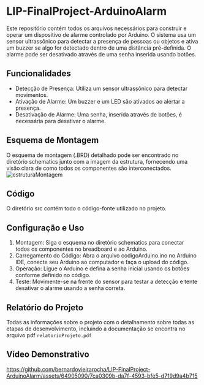 # LIP-FinalProject-ArduinoAlarm
Este repositório contém todos os arquivos necessários para construir e operar um dispositivo de alarme controlado por Arduino. O sistema usa um sensor ultrassônico para detectar a presença de pessoas ou objetos e ativa um buzzer se algo for detectado dentro de uma distância pré-definida. O alarme pode ser desativado através de uma senha inserida usando botões.
## Funcionalidades
* Detecção de Presença: Utiliza um sensor ultrassônico para detectar movimentos.
* Ativação de Alarme: Um buzzer e um LED são ativados ao alertar a presença.
* Desativação de Alarme: Uma senha, inserida através de botões, é necessária para desativar o alarme.
## Esquema de Montagem
O esquema de montagem (.BRD) detalhado pode ser encontrado no diretório schematics junto com a imagem da estrutura, fornecendo uma visão clara de como todos os componentes são interconectados.
![estruturaMontagem](https://github.com/bernardovieirarocha/LIP-FinalProject-ArduinoAlarm/assets/64905090/a425c1b7-a289-4de7-936a-970de135bf8f)
## Código
O diretório src contém todo o código-fonte utilizado no projeto. 
## Configuração e Uso
1. Montagem: Siga o esquema no diretório schematics para conectar todos os componentes no breadboard e ao Arduino.
2. Carregamento do Código: Abra o arquivo codigoArduino.ino no Arduino IDE, conecte seu Arduino ao computador e faça o upload do código.
3. Operação: Ligue o Arduino e defina a senha inicial usando os botões conforme definido no código.
4. Teste: Movimente-se na frente do sensor para testar a detecção e tente desativar o alarme usando a senha correta.
## Relatório do Projeto
Todas as informações sobre o projeto com o detalhamento sobre todas as etapas de desenvolvimento, incluindo a documentação se encontra no arquivo pdf `relatorioProjeto.pdf`
## Vídeo Demonstrativo
https://github.com/bernardovieirarocha/LIP-FinalProject-ArduinoAlarm/assets/64905090/7ca0309b-da7f-4593-bfe5-d719d9a4b715


